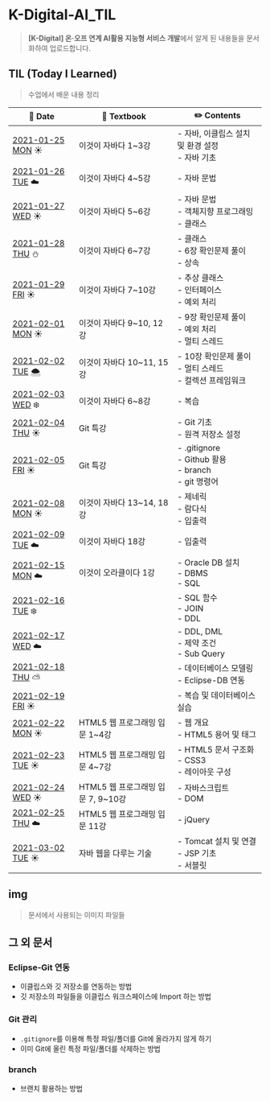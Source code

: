 # K-Digital-AI_TIL

> **[K-Digital] 온·오프 연계 AI활용 지능형 서비스 개발**에서 알게 된 내용들을 문서화하여 업로드합니다.



## TIL (Today I Learned)

> 수업에서 배운 내용 정리

| :calendar: Date                                              | :book: Textbook                    | :pencil2: Contents                                           |
| ------------------------------------------------------------ | ---------------------------------- | ------------------------------------------------------------ |
| [2021-01-25 MON](https://github.com/kmathl96/K-Digital-AI_TIL/blob/master/TIL/210125.md)​ :sunny: | 이것이 자바다 1~3강                | - 자바, 이클립스 설치 및 환경 설정<br />- 자바 기초          |
| [2021-01-26 TUE](https://github.com/kmathl96/K-Digital-AI_TIL/blob/master/TIL/210126.md) :cloud: | 이것이 자바다 4~5강                | - 자바 문법                                                  |
| [2021-01-27 WED](https://github.com/kmathl96/K-Digital-AI_TIL/blob/master/TIL/210127.md) :sunny: | 이것이 자바다 5~6강                | - 자바 문법<br />- 객체지향 프로그래밍<br />- 클래스         |
| [2021-01-28 THU](https://github.com/kmathl96/K-Digital-AI_TIL/blob/master/TIL/210128.md) :snowman: | 이것이 자바다 6~7강                | - 클래스<br />- 6장 확인문제 풀이<br />- 상속                |
| [2021-01-29 FRI](https://github.com/kmathl96/K-Digital-AI_TIL/blob/master/TIL/210129.md) :sunny: | 이것이 자바다 7~10강               | - 추상 클래스<br />- 인터페이스<br />- 예외 처리             |
| [2021-02-01 MON](https://github.com/kmathl96/K-Digital-AI_TIL/blob/master/TIL/210201.md) :sunny: | 이것이 자바다 9~10, 12강           | - 9장 확인문제 풀이<br />- 예외 처리<br />- 멀티 스레드      |
| [2021-02-02 TUE](https://github.com/kmathl96/K-Digital-AI_TIL/blob/master/TIL/210202.md) :cloud_with_snow: | 이것이 자바다 10~11, 15강          | - 10장 확인문제 풀이<br />- 멀티 스레드<br />- 컬렉션 프레임워크 |
| [2021-02-03 WED](https://github.com/kmathl96/K-Digital-AI_TIL/blob/master/TIL/210203.md) :snowflake: | 이것이 자바다 6~8강                | - 복습                                                       |
| [2021-02-04 THU](https://github.com/kmathl96/K-Digital-AI_TIL/blob/master/TIL/210204-210205.md) :sunny: | Git 특강                           | - Git 기초<br />- 원격 저장소 설정                           |
| [2021-02-05 FRI](https://github.com/kmathl96/K-Digital-AI_TIL/blob/master/TIL/210204-210205.md#gitignore) :sunny: | Git 특강                           | - .gitignore<br />- Github 활용<br />- branch<br />- git 명령어 |
| [2021-02-08 MON](https://github.com/kmathl96/K-Digital-AI_TIL/blob/master/TIL/210208-210209.md) :sunny: | 이것이 자바다 13~14, 18강          | - 제네릭<br />- 람다식<br />- 입출력                         |
| [2021-02-09 TUE](https://github.com/kmathl96/K-Digital-AI_TIL/blob/master/TIL/210208-210209.md#18-io-%EA%B8%B0%EB%B0%98-%EC%9E%85%EC%B6%9C%EB%A0%A5-%EB%B0%8F-%EB%84%A4%ED%8A%B8%EC%9B%8C%ED%82%B9) :cloud: | 이것이 자바다 18강                 | - 입출력                                                     |
| [2021-02-15 MON](https://github.com/kmathl96/K-Digital-AI_TIL/blob/master/TIL/210215.md) :cloud: | 이것이 오라클이다 1강              | - Oracle DB 설치<br />- DBMS<br />- SQL                      |
| [2021-02-16 TUE](https://github.com/kmathl96/K-Digital-AI_TIL/blob/master/TIL/210216.md) :snowflake: |                                    | - SQL 함수<br />- JOIN<br />- DDL                            |
| [2021-02-17 WED](https://github.com/kmathl96/K-Digital-AI_TIL/blob/master/TIL/210217.md) :cloud: |                                    | - DDL, DML<br />- 제약 조건<br />- Sub Query                 |
| [2021-02-18 THU](https://github.com/kmathl96/K-Digital-AI_TIL/blob/master/TIL/210218.md) :partly_sunny: |                                    | - 데이터베이스 모델링<br />- Eclipse-DB 연동                 |
| [2021-02-19 FRI](https://github.com/kmathl96/K-Digital-AI_TIL/blob/master/TIL/210219.md) :sunny: |                                    | - 복습 및 데이터베이스 실습                                  |
| [2021-02-22 MON](https://github.com/kmathl96/K-Digital-AI_TIL/blob/master/TIL/210222.md) :sunny: | HTML5 웹 프로그래밍 입문 1~4강     | - 웹 개요<br />- HTML5 용어 및 태그                          |
| [2021-02-23 TUE](https://github.com/kmathl96/K-Digital-AI_TIL/blob/master/TIL/210223.md) :sunny: | HTML5 웹 프로그래밍 입문 4~7강     | - HTML5 문서 구조화<br />- CSS3<br />- 레이아웃 구성         |
| [2021-02-24 WED](https://github.com/kmathl96/K-Digital-AI_TIL/blob/master/TIL/210224.md) :sunny: | HTML5 웹 프로그래밍 입문 7, 9~10강 | - 자바스크립트<br />- DOM                                    |
| [2021-02-25 THU](https://github.com/kmathl96/K-Digital-AI_TIL/blob/master/TIL/210225.md) :cloud: | HTML5 웹 프로그래밍 입문 11강      | - jQuery                                                     |
| [2021-03-02 TUE](https://github.com/kmathl96/K-Digital-AI_TIL/blob/master/TIL/210302.md) :sunny: | 자바 웹을 다루는 기술              | - Tomcat 설치 및 연결<br />- JSP 기초<br />- 서블릿          |



## img

> 문서에서 사용되는 이미지 파일들



## 그 외 문서

### Eclipse-Git 연동

- 이클립스와 깃 저장소를 연동하는 방법
- 깃 저장소의 파일들을 이클립스 워크스페이스에 Import 하는 방법

### Git 관리

- `.gitignore`를 이용해 특정 파일/폴더를 Git에 올라가지 않게 하기
- 이미 Git에 올린 특정 파일/폴더를 삭제하는 방법

### branch

- 브랜치 활용하는 방법